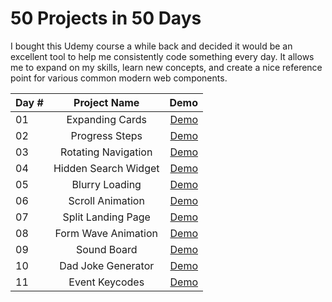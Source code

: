 # 50 Projects in 50 Days

I bought this Udemy course a while back and decided it would be an excellent tool to help me consistently code something every day. It allows me to expand on my skills, learn new concepts, and create a nice reference point for various common modern web components.

| Day # |     Project Name     |                                             Demo |
| :---- | :------------------: | -----------------------------------------------: |
| 01    |   Expanding Cards    | [Demo](https://codepen.io/borocodes/pen/jOYWZeN) |
| 02    |    Progress Steps    | [Demo](https://codepen.io/borocodes/pen/ExoPEKw) |
| 03    | Rotating Navigation  | [Demo](https://codepen.io/borocodes/pen/zYpqdoJ) |
| 04    | Hidden Search Widget | [Demo](https://codepen.io/borocodes/pen/VwyaVQG) |
| 05    |    Blurry Loading    | [Demo](https://codepen.io/borocodes/pen/oNpxmMZ) |
| 06    |   Scroll Animation   | [Demo](https://codepen.io/borocodes/pen/LYeRbgG) |
| 07    |  Split Landing Page  | [Demo](https://codepen.io/borocodes/pen/zYpZmpp) |
| 08    | Form Wave Animation  | [Demo](https://codepen.io/borocodes/pen/LYeRbgG) |
| 09    |     Sound Board      | [Demo](https://codepen.io/borocodes/pen/poprGRm) |
| 10    |  Dad Joke Generator  | [Demo](https://codepen.io/borocodes/pen/VwyMrzG) |
| 11    |    Event Keycodes    | [Demo](https://codepen.io/borocodes/pen/popdgpd) |
